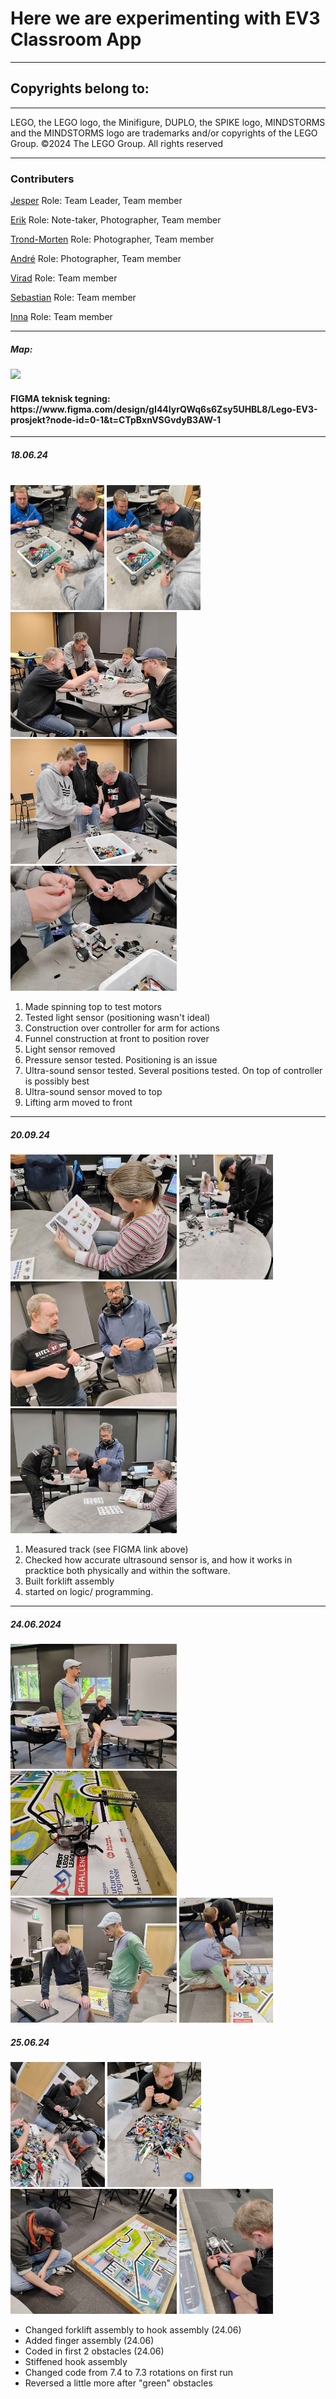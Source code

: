 <h1>Here we are experimenting with EV3 Classroom App</h1>
<hr>
<h2>Copyrights belong to:</h2>
<hr>
<p>LEGO, the LEGO logo, the Minifigure, DUPLO, the SPIKE logo, MINDSTORMS and the MINDSTORMS logo are trademarks and/or copyrights of the LEGO Group. ©2024 The LEGO Group. All rights reserved</p>

<hr>
<h3>Contributers</h3>

[Jesper](https://github.com/JesperKoder) Role: Team Leader, Team member<br>

[Erik](https://github.com/NordikE) Role: Note-taker, Photographer, Team member<br>

[Trond-Morten](https://github.com/TrondMortenR) Role: Photographer, Team member<br>

[André](https://github.com/AndreK-B06) Role: Photographer, Team member<br>

[Virad](https://github.com/VidarHeritier) Role: Team member<br>

[Sebastian](https://github.com/Sebahoppkodehode) Role: Team member<br>

[Inna](https://github.com/Inna-B10) Role: Team member<br>

<hr>

<h5>Map:</h5>
  
  <img src="./image/map.jpg" height="200vh">

<div><h4>FIGMA teknisk tegning: https://www.figma.com/design/gI44lyrQWq6s6Zsy5UHBL8/Lego-EV3-prosjekt?node-id=0-1&t=CTpBxnVSGvdyB3AW-1 </h4>
</div>

<hr>

<div style>
<h5>18.06.24</h5> <br>

  <img src="./image/Lego uv.jpg" height="200vh">
  <img src="./image/Moveable boy.jpg" height="200vh">
  <img src="./image/building-process-1.jpg" height="200vh">
  <img src="./image/building-process-2.jpg" height="200vh">
  <img src="./image/building-process-3.jpg" height="200vh">

<br>
<ol>
  <li>Made spinning top to test motors</li>
  <li>Tested light sensor (positioning wasn't ideal)</li>
  <li>Construction over controller for arm for actions</li>
  <li>Funnel construction at front to position rover</li>
  <li>Light sensor removed</li>
  <li>Pressure sensor tested. Positioning is an issue</li>
  <li>Ultra-sound sensor tested. Several positions tested. On top of controller is possibly best</li>
  <li>Ultra-sound sensor moved to top</li>
  <li>Lifting arm moved to front</li>
</ol>
</div>

<hr>

<div>
<h5>20.09.24</h5>

  <img src="./image/forklift-building-1.jpg" height="200vh">
  <img src="./image/forklift-building-2.jpg" height="200vh">
  <img src="./image/forklift-building-3.jpg" height="200vh">
  <img src="./image/forklift-building-4.jpg" height="200vh">

<br>

<ol>
  <li>Measured track (see FIGMA link above)</li>
  <li>Checked how accurate ultrasound sensor is, and how it works in pracktice both physically and within the software.</li>
  <li>Built forklift assembly</li>
  <li>started on logic/ programming.</li>
</ol>
</div>

<hr>

<div>
<h5>24.06.2024</h5>

  <img src="./image/Vidar-jesper.jpg" height="200vh">
  <img src="./image/lego-bil.jpg" height="200vh">
  <img src="./image/gyroscope-testing.jpg" height="200vh">
  <img src="./image/construkson-test.jpg" height="200vh">
</div>

<div>
 <h5>25.06.24</h5>

  <img src="./image/building-process-4.jpg" height="200vh">
  <img src="./image/building-process-5.jpg" height="200vh">
  <img src="./image/building-process-6.jpg" height="200vh">
  <img src="./image/building-process-7.jpg" height="200vh">
  
  <br>

  <ul>
    <li>Changed forklift assembly to hook assembly (24.06)</li>
    <li>Added finger assembly (24.06)</li>
    <li>Coded in first 2 obstacles (24.06)</li>
    <li>Stiffened hook assembly</li>
    <li>Changed code from 7.4 to 7.3 rotations on first run</li>
    <li>Reversed a little more after "green" obstacles</li>
  </ul>
</div>

